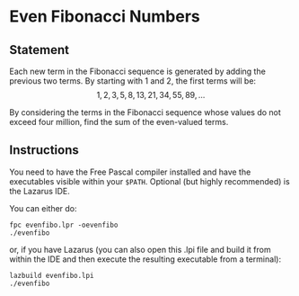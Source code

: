 # Even Fibonacci Numbers

## Statement

Each new term in the Fibonacci sequence is generated by adding the previous two terms. By starting with $1$ and $2$, the first terms will be: 
$$
1,\,2,\,3,\,5,\,8,\,13,\,21,\,34,\,55,\,89,\,...
$$

By considering the terms in the Fibonacci sequence whose values do not exceed four million, find the sum of the even-valued terms.

## Instructions
You need to have the Free Pascal compiler installed and have the executables visible within your `$PATH`. Optional (but highly recommended) is the Lazarus IDE.

You can either do:
```shell
fpc evenfibo.lpr -oevenfibo
./evenfibo
```
or, if you have Lazarus (you can also open this .lpi file and build it from within the IDE and then execute the resulting executable from a terminal):
```shell
lazbuild evenfibo.lpi
./evenfibo
```
